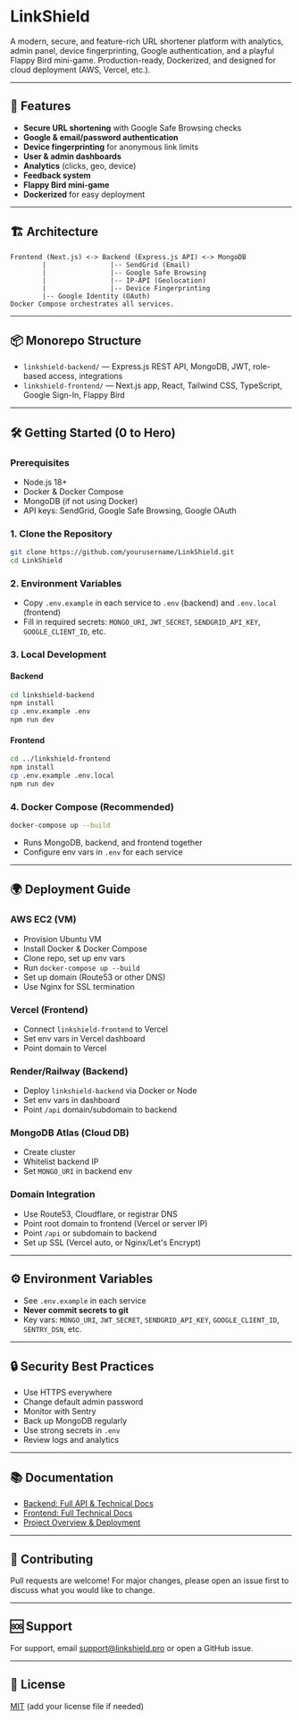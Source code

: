 # LinkShield

A modern, secure, and feature-rich URL shortener platform with analytics, admin panel, device fingerprinting, Google authentication, and a playful Flappy Bird mini-game. Production-ready, Dockerized, and designed for cloud deployment (AWS, Vercel, etc.).

---

## 🚀 Features
- **Secure URL shortening** with Google Safe Browsing checks
- **Google & email/password authentication**
- **Device fingerprinting** for anonymous link limits
- **User & admin dashboards**
- **Analytics** (clicks, geo, device)
- **Feedback system**
- **Flappy Bird mini-game**
- **Dockerized** for easy deployment

---

## 🏗️ Architecture

```
Frontend (Next.js) <-> Backend (Express.js API) <-> MongoDB
        |                |-- SendGrid (Email)
        |                |-- Google Safe Browsing
        |                |-- IP-API (Geolocation)
        |                |-- Device Fingerprinting
        |-- Google Identity (OAuth)
Docker Compose orchestrates all services.
```

---

## 📦 Monorepo Structure

- `linkshield-backend/` — Express.js REST API, MongoDB, JWT, role-based access, integrations
- `linkshield-frontend/` — Next.js app, React, Tailwind CSS, TypeScript, Google Sign-In, Flappy Bird

---

## 🛠️ Getting Started (0 to Hero)

### Prerequisites
- Node.js 18+
- Docker & Docker Compose
- MongoDB (if not using Docker)
- API keys: SendGrid, Google Safe Browsing, Google OAuth

### 1. Clone the Repository
```bash
git clone https://github.com/yourusername/LinkShield.git
cd LinkShield
```

### 2. Environment Variables
- Copy `.env.example` in each service to `.env` (backend) and `.env.local` (frontend)
- Fill in required secrets: `MONGO_URI`, `JWT_SECRET`, `SENDGRID_API_KEY`, `GOOGLE_CLIENT_ID`, etc.

### 3. Local Development
#### Backend
```bash
cd linkshield-backend
npm install
cp .env.example .env
npm run dev
```
#### Frontend
```bash
cd ../linkshield-frontend
npm install
cp .env.example .env.local
npm run dev
```

### 4. Docker Compose (Recommended)
```bash
docker-compose up --build
```
- Runs MongoDB, backend, and frontend together
- Configure env vars in `.env` for each service

---

## 🌍 Deployment Guide

### AWS EC2 (VM)
- Provision Ubuntu VM
- Install Docker & Docker Compose
- Clone repo, set up env vars
- Run `docker-compose up --build`
- Set up domain (Route53 or other DNS)
- Use Nginx for SSL termination

### Vercel (Frontend)
- Connect `linkshield-frontend` to Vercel
- Set env vars in Vercel dashboard
- Point domain to Vercel

### Render/Railway (Backend)
- Deploy `linkshield-backend` via Docker or Node
- Set env vars in dashboard
- Point `/api` domain/subdomain to backend

### MongoDB Atlas (Cloud DB)
- Create cluster
- Whitelist backend IP
- Set `MONGO_URI` in backend env

### Domain Integration
- Use Route53, Cloudflare, or registrar DNS
- Point root domain to frontend (Vercel or server IP)
- Point `/api` or subdomain to backend
- Set up SSL (Vercel auto, or Nginx/Let's Encrypt)

---

## ⚙️ Environment Variables
- See `.env.example` in each service
- **Never commit secrets to git**
- Key vars: `MONGO_URI`, `JWT_SECRET`, `SENDGRID_API_KEY`, `GOOGLE_CLIENT_ID`, `SENTRY_DSN`, etc.

---

## 🔒 Security Best Practices
- Use HTTPS everywhere
- Change default admin password
- Monitor with Sentry
- Back up MongoDB regularly
- Use strong secrets in `.env`
- Review logs and analytics

---

## 📚 Documentation
- [Backend: Full API & Technical Docs](./linkshield-backend/BACKEND_README_FULL.md)
- [Frontend: Full Technical Docs](./linkshield-frontend/FRONTEND_README_FULL.md)
- [Project Overview & Deployment](./PROJECT_OVERVIEW_FULL.md)

---

## 🤝 Contributing
Pull requests are welcome! For major changes, please open an issue first to discuss what you would like to change.

---

## 🆘 Support
For support, email [support@linkshield.pro](mailto:support@linkshield.pro) or open a GitHub issue.

---

## 📝 License
[MIT](LICENSE) (add your license file if needed) 